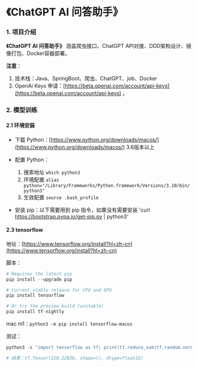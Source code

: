 # 《ChatGPT AI 问答助手》

### 1. 项目介绍

**《ChatGPT AI 问答助手》** 涵盖爬虫接口、ChatGPT API对接、DDD架构设计、镜像打包、Docker容器部署。

**注意**：
1. 技术栈：Java、SpringBoot、爬虫、ChatGPT、job、Docker
2. OpenAi Keys 申请：[https://beta.openai.com/account/api-keys](https://beta.openai.com/account/api-keys) 。


### 2. 模型训练

#### 2.1 环境安装

- 下载 Python：[https://www.python.org/downloads/macos/](https://www.python.org/downloads/macos/) 3.6版本以上
- 配置 Python：
    1. 搜索地址 `which python3`
    2. 环境配置 `alias python="/Library/Frameworks/Python.framework/Versions/3.10/bin/python3"`
    3. 生效配置 `source .bash_profile`
    
- 安装 pip：以下需要用到 pip 指令，如果没有需要安装 'curl https://bootstrap.pypa.io/get-pip.py | python3'

#### 2.3 tensorflow

地址：[https://www.tensorflow.org/install?hl=zh-cn](https://www.tensorflow.org/install?hl=zh-cn)

脚本：

```python
# Requires the latest pip
pip install --upgrade pip

# Current stable release for CPU and GPU
pip install tensorflow

# Or try the preview build (unstable)
pip install tf-nightly
```

mac m1：`python3 -m pip install tensorflow-macos`

测试：

```python
python3 -c "import tensorflow as tf; print(tf.reduce_sum(tf.random.normal([1000, 1000])))"

# 结果；tf.Tensor(228.22836, shape=(), dtype=float32)
```
